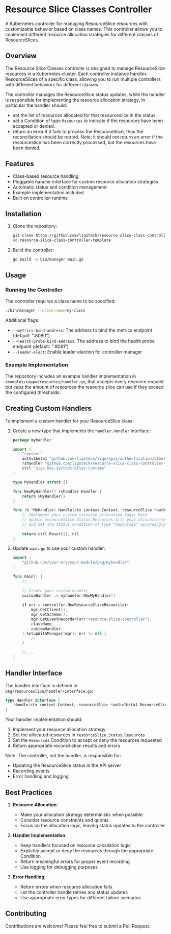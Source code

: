# Resource Slice Classes Controller

A Kubernetes controller for managing ResourceSlice resources with customizable behavior based on class names. This controller allows you to implement different resource allocation strategies for different classes of ResourceSlices.

## Overview

The Resource Slice Classes controller is designed to manage ResourceSlice resources in a Kubernetes cluster. Each controller instance handles ResourceSlices of a specific class, allowing you to run multiple controllers with different behaviors for different classes.

The controller manages the ResourceSlice status updates, while the handler is responsible for implementing the resource allocation strategy.
In particular the handler should:

- set the list of resources allocated for that resourceslice in the status
- set a Condition of type `Resources` to indicate if the resources have been accepted or denied.
- return an error if it fails to process the ResourceSlice, thus the reconciliation should be retried.
Note: it should not return an error if the resourceslice has been correctly processed,
but the resources have been denied.

## Features

- Class-based resource handling
- Pluggable handler interface for custom resource allocation strategies
- Automatic status and condition management
- Example implementation included
- Built on controller-runtime

## Installation

1. Clone the repository:

   ```bash
   git clone https://github.com/liqotech/resource-slice-class-controller-template.git
   cd resource-slice-class-controller-template
   ```

2. Build the controller:

   ```bash
   go build -o bin/manager main.go
   ```

## Usage

### Running the Controller

The controller requires a class name to be specified:

```bash
./bin/manager --class-name=my-class
```

Additional flags:

- `--metrics-bind-address`: The address to bind the metrics endpoint (default: ":8080")
- `--health-probe-bind-address`: The address to bind the health probe endpoint (default: ":8081")
- `--leader-elect`: Enable leader election for controller manager

### Example Implementation

The repository includes an example handler implementation in `examples/cappedresources/handler.go`, that accepts every resource request but caps the amount of resources the resource slice can use if they exceed the configured thresholds.

## Creating Custom Handlers

To implement a custom handler for your ResourceSlice class:

1. Create a new type that implements the `handler.Handler` interface:

    ```go
    package myhandler

    import (
        "context"
        authv1beta1 "github.com/liqotech/liqo/apis/authentication/v1beta1"
        rshandler "github.com/liqotech/resource-slice-class-controller-template/pkg/resourceslice/handler"
        ctrl "sigs.k8s.io/controller-runtime"
    )

    type MyHandler struct {}

    func NewMyHandler() rshandler.Handler {
        return &MyHandler{}
    }

    func (h *MyHandler) Handle(ctx context.Context, resourceSlice *authv1beta1.ResourceSlice) (ctrl.Result, error) {
        // Implement your custom resource allocation logic here
        // Update resourceSlice.Status.Resources with your allocated resources
        // and set the status Condition of type "Resources" accordingly
        
        return ctrl.Result{}, nil
    }
    ```

2. Update `main.go` to use your custom handler:

    ```go
    import (
        "github.com/your-org/your-module/pkg/myhandler"
    )

    func main() {
        // ...
        
        // Create your custom handler
        customHandler := myhandler.NewMyHandler()
        
        if err = controller.NewResourceSliceReconciler(
            mgr.GetClient(),
            mgr.GetScheme(),
            mgr.GetEventRecorderFor("resource-slice-controller"),
            className,
            customHandler,
        ).SetupWithManager(mgr); err != nil {
            // ...
        }
        
        // ...
    }
    ```

## Handler Interface

The handler interface is defined in `pkg/resourceslice/handler/interface.go`:

```go
type Handler interface {
    Handle(ctx context.Context, resourceSlice *authv1beta1.ResourceSlice) (ctrl.Result, error)
}
```

Your handler implementation should:

1. Implement your resource allocation strategy
2. Set the allocated resources in `resourceSlice.Status.Resources`
3. Set the `Resources` Condition to accept or deny the resources requested
4. Return appropriate reconciliation results and errors

Note: The controller, not the handler, is responsible for:

- Updating the ResourceSlice status in the API server
- Recording events
- Error handling and logging

## Best Practices

1. **Resource Allocation**:
   - Make your allocation strategy deterministic when possible
   - Consider resource constraints and quotas
   - Focus on the allocation logic, leaving status updates to the controller

2. **Handler Implementation**:
   - Keep handlers focused on resource calculation logic
   - Explicitly accept or deny the resources through the appropriate Condition
   - Return meaningful errors for proper event recording
   - Use logging for debugging purposes

3. **Error Handling**:
   - Return errors when resource allocation fails
   - Let the controller handle retries and status updates
   - Use appropriate error types for different failure scenarios

## Contributing

Contributions are welcome! Please feel free to submit a Pull Request.
